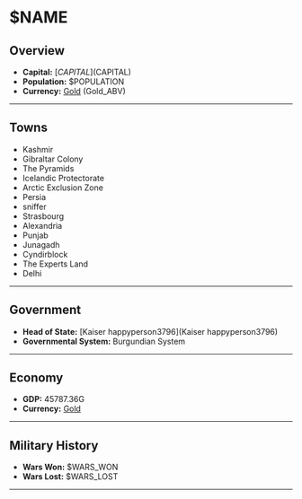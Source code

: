 # $NAME

## Overview

- **Capital:** [$CAPITAL]($CAPITAL)
- **Population:** $POPULATION
- **Currency:** [Gold](Gold) (Gold_ABV)

---

## Towns

- Kashmir
- Gibraltar Colony
- The Pyramids
- Icelandic Protectorate
- Arctic Exclusion Zone
- Persia
- sniffer
- Strasbourg
- Alexandria
- Punjab
- Junagadh
- Cyndirblock
- The Experts Land
- Delhi

---

## Government

- **Head of State:** [Kaiser happyperson3796](Kaiser happyperson3796)
- **Governmental System:** Burgundian System

---

## Economy

- **GDP:** 45787.36G
- **Currency:** [Gold](Gold)

---

## Military History

- **Wars Won:** $WARS_WON
- **Wars Lost:** $WARS_LOST

---

